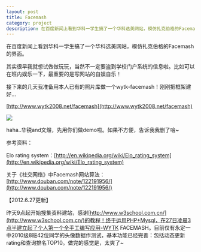 ```yaml
---
layout: post
title: Facemash
category: project
description: 在百度新闻上看到华科一学生搞了一个华科选美网站，模仿扎克伯格的Facemash的界面。其实很早我就想试做做玩玩，当然不一定要盗到学校门户系统的信息啦。比如可以在班内娱乐一下，最重要的是写网站的自娱自乐！
---
```

在百度新闻上看到华科一学生搞了一个华科选美网站，模仿扎克伯格的Facemash的界面。

其实很早我就想试做做玩玩，当然不一定要盗到学校门户系统的信息啦。比如可以在班内娱乐一下，最重要的是写网站的自娱自乐！

接下来的几天我准备用本人已有的照片库做一个wytk-facemash！刚刚把框架建好...

[http://www.wytk2008.net/facemash](http://www.wytk2008.net/facemash)


[![](http://www.wytk2008.net/wordpress/wp-content/uploads/2012/06/demo1.jpg)](http://www.wytk2008.net/facemash)


haha..华锐and文煜，先用你们做demo啦。如果不方便，告诉我我删了哈~

参考资料：

Elo rating system：[http://en.wikipedia.org/wiki/Elo_rating_system](http://en.wikipedia.org/wiki/Elo_rating_system)

关于《社交网络》中Facemash网站算法：[http://www.douban.com/note/122191956/](http://www.douban.com/note/122191956/)

【2012.6.27更新】

昨天9点起开始搜集资料建站，感谢[http://www.w3school.com.cn/](http://www.w3school.com.cn/)的教程！终于运用PHP+Mysql，在27日凌晨3点半建立起了个人第一个全手工编写应用-WYTK FACEMASH。目前仅有永定一中2010级8班42位同学的头像数据作测试，基本功能已经完善：包括动态更新rating和查询排名TOP10。做完的感觉是，太爽了~
